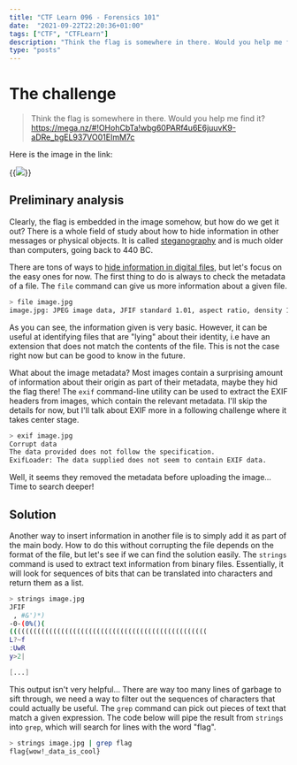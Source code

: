 ```yaml
---
title: "CTF Learn 096 - Forensics 101"
date:  "2021-09-22T22:20:36+01:00"
tags: ["CTF", "CTFLearn"]
description: "Think the flag is somewhere in there. Would you help me find it? "
type: "posts"
---
```


# The challenge

> Think the flag is somewhere in there. Would you help me find it? 
> https://mega.nz/#!OHohCbTa!wbg60PARf4u6E6juuvK9-aDRe_bgEL937VO01EImM7c

Here is the image in the link:

{{<image src="challenge.jpg" position="center">}}

## Preliminary analysis

Clearly, the flag is embedded in the image somehow, but how do we get it out? There is a whole field of study about how to hide information in other messages or physical objects. It is called [steganography](https://en.wikipedia.org/wiki/Steganography) and is much older than computers, going back to 440 BC.

There are tons of ways to [hide information in digital files](https://en.wikipedia.org/wiki/Steganography#Digital_messages), but let's focus on the easy ones for now. The first thing to do is always to check the metadata of a file. The `file` command can give us more information about a given file.

```bash
> file image.jpg
image.jpg: JPEG image data, JFIF standard 1.01, aspect ratio, density 1x1, segment length 16, progressive, precision 8, 236x218, components 3
```

As you can see, the information given is very basic. However, it can be useful at identifying files that are "lying" about their identity, i.e have an extension that does not match the contents of the file. This is not the case right now but can be good to know in the future.

What about the image metadata? Most images contain a surprising amount of information about their origin as part of their metadata, maybe they hid the flag there! The `exif` command-line utility can be used to extract the EXIF headers from images, which contain the relevant metadata. I'll skip the details for now, but I'll talk about EXIF more in a following challenge where it takes center stage.

```bash
> exif image.jpg 
Corrupt data
The data provided does not follow the specification.
ExifLoader: The data supplied does not seem to contain EXIF data.
```

Well, it seems they removed the metadata before uploading the image... Time to search deeper!


## Solution

Another way to insert information in another file is to simply add it as part of the main body. How to do this without corrupting the file depends on the format of the file, but let's see if we can find the solution easily. The `strings` command is used to extract text information from binary files. Essentially, it will look for sequences of bits that can be translated into characters and return them as a list.

```bash
> strings image.jpg 
JFIF
 , #&')*)
-0-(0%()(
((((((((((((((((((((((((((((((((((((((((((((((((((
L?~f
:UwR
y>2|

[...]
```

This output isn't very helpful... There are way too many lines of garbage to sift through, we need a way to filter out the sequences of characters that could actually be useful. The `grep` command can pick out pieces of text that match a given expression. The code below will pipe the result from `strings` into `grep`, which will search for lines with the word "flag".

```bash
> strings image.jpg | grep flag
flag{wow!_data_is_cool}
```